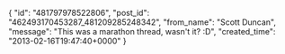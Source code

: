  {
   "id": "481797978522806",
   "post_id": "462493170453287_481209285248342",
   "from_name": "Scott Duncan",
   "message": "This was a marathon thread, wasn't it? :D",
   "created_time": "2013-02-16T19:47:40+0000"
 }
